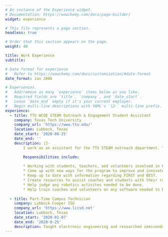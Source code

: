 ```yaml
---
# An instance of the Experience widget.
# Documentation: https://wowchemy.com/docs/page-builder/
widget: experience

# This file represents a page section.
headless: true

# Order that this section appears on the page.
weight: 40

title: Work Experience
subtitle:

# Date format for experience
#   Refer to https://wowchemy.com/docs/customization/#date-format
date_format: Jan 2006

# Experiences.
#   Add/remove as many `experience` items below as you like.
#   Required fields are `title`, `company`, and `date_start`.
#   Leave `date_end` empty if it's your current employer.
#   Begin multi-line descriptions with YAML's `|2-` multi-line prefix.
experience:
  - title: TTU WCOE STEAM Outreach & Engagement Student Assistant
    company: Texas Tech University
    company_url: 'https://www.ttu.edu/'
    location: Lubbock, Texas
    date_start: '2020-08-25'
    date_end: ''
    description: |2-
        I work as an assistant for the TTU STEAM outreach department. The program is responsibile for providing STEM based activites and events for the west/panhandle Texas community, such as FIRST FTC, BEST, GEAR, engineering clubs, engineering fairs, etc. 

        Responsibilities include:
        
        * Working with students, teachers, and volunteers involved in FTC, BEST, or GEAR. 
        * Come up with new ways for the program to improve and innovate.
        * Keep up to date with information regarding FIRST and BEST.
        * Create resources to assist coaches and students with their robotics programs.
        * Help judge any robotics activites needed to be done.
        * Help train coaches and volunteers on any software needed to be used to compete in FIRST or BEST.
        
  - title: Part-Time Campus Technician
    company: Lubbock-Cooper ISD
    company_url: 'https://www.lcisd.net'
    location: Lubbock, Texas
    date_start: '2020-01-07'
    date_end: '2020-8-25'
    description: Taught electronic engineering and researched semiconductor physics.
---
```

